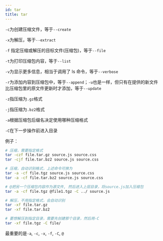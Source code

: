 ```yaml
---
id: tar
title: tar
---
```


`-c`为创建压缩文件，等于`--create`

`-x`为解压，等于`--extract`

`-f` 指定压缩或解压的目标文件(压缩包)，等于`--file`

`-t`为打印压缩包内容，等于`--list`

`-v`为显示更多信息，相当于调用了 ls 命令，等于`--verbose`

`-r`为添加内容到压缩包中，等于`--append`；`-u`也是一样，但只有在提供的新文件比压缩包里的原文件更新时才添加，等于`--update`

`-z`指压缩为`.gz`格式

`-j`指压缩为`.bz2`格式

`-a`根据压缩包后缀名决定使用哪种压缩格式

`-C`在下一步操作前进入目录

例子：

```bash
# 压缩，需要指定格式
tar -czf file.tar.gz source.js source.css
tar -cjf file.tar.bz2 source.js source.css

# 压缩，自动识别格式，上述命令可换为
tar -a -cf file.tgz source.js source.css
tar -a -cf file.tar.bz2 source.js source.css

# @把另一个压缩包内容作为源文件, 然后进入上层目录，将source.js加入压缩包
tar -a -cf file.tgz @file1.tgz -C ../ source.js

# 解压，不用指定格式，会自动识别
tar -xf file.tar.gz
tar -xf file.tar.bz2

# 要想解压到指定目录，需要先创建那个目录，然后用-C
tar -xf file.tgz -C file/
```

最重要的是`-a`, `-c`, `-x`, `-f`, `-C`, `@`

